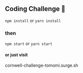 ## Coding Challenge 💪
`npm install` or `yarn install`

### then
`npm start` or `yarn start`

#### or just visit
cornwell-challenge-tomomi.surge.sh
